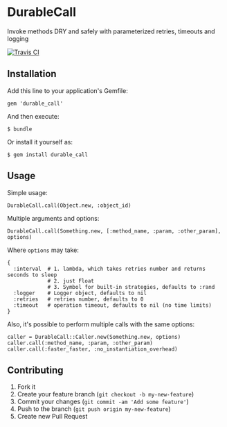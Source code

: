 # DurableCall

Invoke methods DRY and safely with parameterized retries, timeouts and logging

[![Travis CI](https://secure.travis-ci.org/AlexanderPavlenko/durable_call.png)](https://travis-ci.org/AlexanderPavlenko/durable_call)

## Installation

Add this line to your application's Gemfile:

    gem 'durable_call'

And then execute:

    $ bundle

Or install it yourself as:

    $ gem install durable_call

## Usage

Simple usage:

    DurableCall.call(Object.new, :object_id)

Multiple arguments and options:

    DurableCall.call(Something.new, [:method_name, :param, :other_param], options)

Where ```options``` may take:

    {
      :interval  # 1. lambda, which takes retries number and returns seconds to sleep
                 # 2. just Float
                 # 3. Symbol for built-in strategies, defaults to :rand
      :logger    # Logger object, defaults to nil
      :retries   # retries number, defaults to 0
      :timeout   # operation timeout, defaults to nil (no time limits)
    }

Also, it's possible to perform multiple calls with the same options:

    caller = DurableCall::Caller.new(Something.new, options)
    caller.call(:method_name, :param, :other_param)
    caller.call(:faster_faster, :no_instantiation_overhead)

## Contributing

1. Fork it
2. Create your feature branch (`git checkout -b my-new-feature`)
3. Commit your changes (`git commit -am 'Add some feature'`)
4. Push to the branch (`git push origin my-new-feature`)
5. Create new Pull Request
